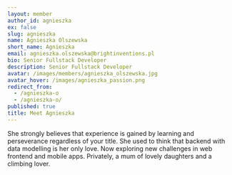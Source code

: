 ```yaml
---
layout: member
author_id: agnieszka
ex: false
slug: agnieszka
name: Agnieszka Olszewska
short_name: Agnieszka
email: agnieszka.olszewska@brightinventions.pl
bio: Senior Fullstack Developer
description: Senior Fullstack Developer
avatar: /images/members/agnieszka_olszewska.jpg
avatar_hover: /images/agnieszka_passion.png
redirect_from:
  - /agnieszka-o
  - /agnieszka-o/
published: true
title: Meet Agnieszka
---
```

She strongly believes that experience is gained by learning and perseverance regardless of your title. She used to think that backend with data modelling is her only love. Now exploring new challenges in web frontend and mobile apps. Privately, a mum of lovely daughters and a climbing lover.